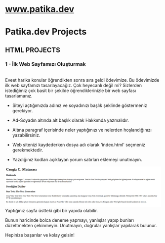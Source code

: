 # www.patika.dev
# Patika.dev Projects

## HTML PROJECTS
### 1 - İlk Web Sayfamızı Oluşturmak
<br>
Eveet harika konular öğrendikten sonra sıra geldi ödevimize. Bu ödevimizde ilk web sayfamızı tasarlayacağız. Çok heyecanlı değil mi? Sizlerden istediğimiz çok basit bir şekilde öğrendiklerinizle bir web sayfası tasarlamanız.

- Siteyi açtığımızda adınız ve soyadınızı başlık şeklinde göstermeniz gerekiyor.

- Ad-Soyadın altında alt başlık olarak Hakkımda yazmalıdır.

- Altına paragraf içerisinde neler yaptığınızı ve nelerden hoşlandığınızı yazabilirsiniz.

- Web sitenizi kaydederken dosya adı olarak 'index.html' seçmeniz gerekmektedir.

- Yazdığınız kodları açıklayan yorum satırları eklemeyi unutmayın.

![github](https://github.com/Kodluyoruz/taskforce/raw/main/html/odev1/figures/firstwebpage.png)
Yaptığınız sayfa üstteki gibi bir yapıda olabilir.

Bunun haricinde bolca deneme yapmayı, yanlışlar yapıp bunları düzeltmekten çekinmeyin. Unutmayın, doğrular yanlışlar yapılarak bulunur.

Hepinize başarılar ve kolay gelsin!